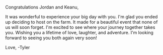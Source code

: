 Congratulations Jordan and Keanu,

It was wonderful to experience your big day with you. I'm glad you ended up deciding to host on the farm. It made for a beautiful event that none of us will soon forget. I'm excited to see where your journey together takes you. Wishing you a lifetime of love, laughter, and adventure. I'm looking forward to seeing you both again very soon!

Love,
-Tyler